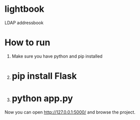 # lightbook
LDAP addressbook

# How to run

1. Make sure you have python and pip installed
2. # pip install Flask
3. # python app.py

Now you can open http://127.0.0.1:5000/ and browse the project.